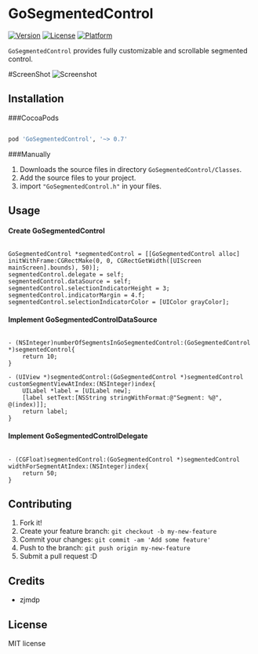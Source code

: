 # GoSegmentedControl

[![Version](https://img.shields.io/cocoapods/v/GoSegmentedControl.svg?style=flat)](http://cocoapods.org/pods/GoSegmentedControl)
[![License](https://img.shields.io/cocoapods/l/GoSegmentedControl.svg?style=flat)](http://cocoapods.org/pods/GoSegmentedControl)
[![Platform](https://img.shields.io/cocoapods/p/GoSegmentedControl.svg?style=flat)](http://cocoapods.org/pods/GoSegmentedControl)


`GoSegmentedControl` provides fully customizable and scrollable segmented control.

#ScreenShot
![Screenshot](./Screenshots/screenshot.gif "screenshot")

## Installation
###CocoaPods
```ruby

pod 'GoSegmentedControl', '~> 0.7'

```

###Manually
1. Downloads the source files in directory `GoSegmentedControl/Classes`.
2. Add the source files to your project.
3. import `"GoSegmentedControl.h"` in your files.

## Usage
#### Create GoSegmentedControl

```objc

GoSegmentedControl *segmentedControl = [[GoSegmentedControl alloc] initWithFrame:CGRectMake(0, 0, CGRectGetWidth([UIScreen mainScreen].bounds), 50)];
segmentedControl.delegate = self;
segmentedControl.dataSource = self;
segmentedControl.selectionIndicatorHeight = 3;
segmentedControl.indicatorMargin = 4.f;
segmentedControl.selectionIndicatorColor = [UIColor grayColor];

```

#### Implement GoSegmentedControlDataSource

```objc

- (NSInteger)numberOfSegmentsInGoSegmentedControl:(GoSegmentedControl *)segmentedControl{
    return 10;
}

- (UIView *)segmentedControl:(GoSegmentedControl *)segmentedControl customSegmentViewAtIndex:(NSInteger)index{
    UILabel *label = [UILabel new];
    [label setText:[NSString stringWithFormat:@"Segment: %@", @(index)]];
    return label;
}

```

#### Implement GoSegmentedControlDelegate

```objc

- (CGFloat)segmentedControl:(GoSegmentedControl *)segmentedControl widthForSegmentAtIndex:(NSInteger)index{
    return 50;
}

```

## Contributing

1. Fork it!
2. Create your feature branch: `git checkout -b my-new-feature`
3. Commit your changes: `git commit -am 'Add some feature'`
4. Push to the branch: `git push origin my-new-feature`
5. Submit a pull request :D

## Credits

* zjmdp

## License

MIT license
